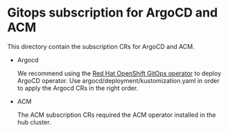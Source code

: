 # Gitops subscription for ArgoCD and ACM

This directory contain the subscription CRs for ArgoCD and ACM.

- Argocd

  We recommend using the [Red Hat OpenShift GitOps operator](https://catalog.redhat.com/software/operators/detail/5fb288c70a12d20cbecc6056) to deploy ArgoCD operator. Use argocd/deployment/kustomization.yaml in order to apply the Argocd CRs in the right order.

- ACM

  The ACM subscription CRs required the ACM operator installed in the hub cluster.
